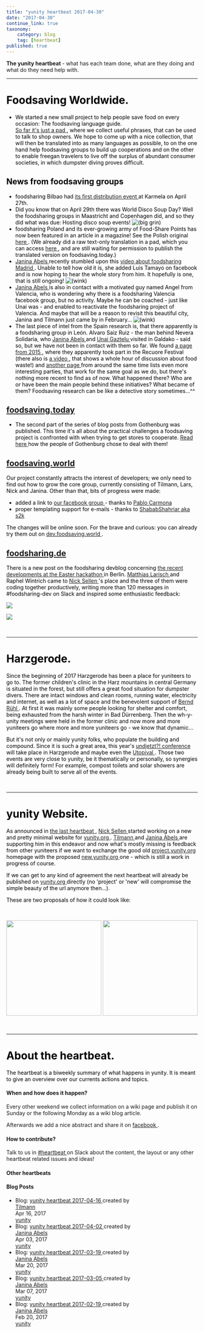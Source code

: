 ```yaml
---
title: "yunity heartbeat 2017-04-30"
date: "2017-04-30"
continue_link: true
taxonomy:
    category: blog
    tag: [heartbeat]
published: true
---
```


<div class="wiki-content">
 <p>
  <strong>
   The yunity heartbeat
  </strong>
  - what has each team done, what are they doing and what do they need help with.
 </p>
 <hr/>
 <h1 id="yunityheartbeat2017-04-30-FoodsavingWorldwide.">
  <span style="color: rgb(0,0,0);">
   <strong>
    Foodsaving Worldwide.
   </strong>
  </span>
 </h1>
 <ul>
  <li>
   <span style="color: rgb(0,0,0);">
    We started a new small project to help people save food on every occasion: The foodsaving language guide.
    <br/>
    <a class="external-link" href="https://pad.disroot.org/p/fslanguageguide" rel="nofollow">
     So far it's just a pad
    </a>
    , where we collect useful phrases, that can be used to talk to shop owners. We hope to come up with a nice collection, that will then be translated into as many languages as possible, to on the one hand help foodsaving groups to build up cooperations and on the other to enable freegan travelers to live off the surplus of abundant consumer societies, in which dumpster diving proves difficult.
   </span>
  </li>
 </ul>
 <h2 id="yunityheartbeat2017-04-30-Newsfromfoodsavinggroups">
  <span style="color: rgb(0,0,0);">
   News from foodsaving groups
  </span>
 </h2>
 <ul>
  <li>
   <span style="color: rgb(0,0,0);">
    foodsharing Bilbao had
    <a class="external-link" href="https://www.facebook.com/events/445975849075194/" rel="nofollow">
     its first distribution event
    </a>
    at Karmela on April 27th.
   </span>
  </li>
  <li>
   <span style="color: rgb(0,0,0);">
    Did you know that on April 29th there was World Disco Soup Day? Well the foodsharing groups in Maastricht and Copenhagen did, and so they did what was due: Hosting disco soup events!
    <span class="confluence-embedded-file-wrapper">
     <img alt="(big grin)" class="confluence-embedded-image emoticon emoticon-laugh confluence-external-resource" data-image-src="https://yunity.atlassian.net/wiki/s/-1091825189/6452/aa9b3b4c74c134e2b8d84fe1278dd07576b293d2/_/images/icons/emoticons/biggrin.png" src="https://yunity.atlassian.net/wiki/s/-1091825189/6452/aa9b3b4c74c134e2b8d84fe1278dd07576b293d2/_/images/icons/emoticons/biggrin.png"/>
    </span>
    <br/>
   </span>
  </li>
  <li>
   <span style="color: rgb(0,0,0);">
    foodsharing Poland and its ever-growing army of Food-Share Points has now been featured in an article in a magazine! See the Polish original
    <a class="external-link" href="http://cojestgrane24.wyborcza.pl/cjg24/1,13,21634177,147811,Jadlodzielnie-w-Polsce--Uczymy-sie-nie-wyrzucac-je.html" rel="nofollow">
     here
    </a>
    . (We already did a raw text-only translation in a pad, which you can access
    <a class="external-link" href="https://pad.riseup.net/p/fspolskaarticle" rel="nofollow">
     here
    </a>
    , and are still waiting for permission to publish the translated version on foodsaving.today.)
   </span>
  </li>
  <li>
   <span style="color: rgb(0,0,0);">
    <a class="confluence-userlink user-mention" data-base-url="https://yunity.atlassian.net/wiki" data-linked-resource-id="4227489" data-linked-resource-type="userinfo" data-linked-resource-version="2" data-username="Janina" href="https://yunity.atlassian.net/wiki/display/~Janina">
     Janina Abels
    </a>
    recently stumbled upon this
    <a class="external-link" href="http://laaventuradeaprender.educalab.es/-/foodsharing-espana" rel="nofollow">
     video about foodsharing Madrid
    </a>
    . Unable to tell how old it is, she added Luis Tamayo on facebook and is now hoping to hear the whole story from him. It hopefully is one, that is still ongoing!
    <span class="confluence-embedded-file-wrapper">
     <img alt="(wink)" class="confluence-embedded-image emoticon emoticon-wink confluence-external-resource" data-image-src="https://yunity.atlassian.net/wiki/s/-1091825189/6452/aa9b3b4c74c134e2b8d84fe1278dd07576b293d2/_/images/icons/emoticons/wink.png" src="https://yunity.atlassian.net/wiki/s/-1091825189/6452/aa9b3b4c74c134e2b8d84fe1278dd07576b293d2/_/images/icons/emoticons/wink.png"/>
    </span>
   </span>
  </li>
  <li>
   <span style="color: rgb(0,0,0);">
    <a class="confluence-userlink user-mention" data-base-url="https://yunity.atlassian.net/wiki" data-linked-resource-id="4227489" data-linked-resource-type="userinfo" data-linked-resource-version="2" data-username="Janina" href="https://yunity.atlassian.net/wiki/display/~Janina">
     Janina Abels
    </a>
    is also in contact with a motivated guy named Angel from Valencia, who is wondering why there is a foodsharing Valencia facebook group, but no activity. Maybe he can be coached - just like Unai was - and enabled to reactivate the foodsharing project of Valencia. And maybe that will be a reason to revisit this beautiful city, Janina and Tilmann just came by in February...
    <span class="confluence-embedded-file-wrapper">
     <img alt="(wink)" class="confluence-embedded-image emoticon emoticon-wink confluence-external-resource" data-image-src="https://yunity.atlassian.net/wiki/s/-1091825189/6452/aa9b3b4c74c134e2b8d84fe1278dd07576b293d2/_/images/icons/emoticons/wink.png" src="https://yunity.atlassian.net/wiki/s/-1091825189/6452/aa9b3b4c74c134e2b8d84fe1278dd07576b293d2/_/images/icons/emoticons/wink.png"/>
    </span>
   </span>
  </li>
  <li>
   <span style="color: rgb(0,0,0);">
    The last piece of intel from the Spain research is, that there apparently is a foodsharing group in León. Alvaro Saiz Ruiz - the man behind Nevera Solidaria, who
    <a class="confluence-userlink user-mention" data-base-url="https://yunity.atlassian.net/wiki" data-linked-resource-id="4227489" data-linked-resource-type="userinfo" data-linked-resource-version="2" data-username="Janina" href="https://yunity.atlassian.net/wiki/display/~Janina">
     Janina Abels
    </a>
    and
    <a class="confluence-userlink user-mention" data-base-url="https://yunity.atlassian.net/wiki" data-linked-resource-id="88808557" data-linked-resource-type="userinfo" data-linked-resource-version="1" data-username="Mettodo" href="https://yunity.atlassian.net/wiki/display/~Mettodo">
     Unai Gaztelu
    </a>
    visited in Galdako - said so, but we have not been in contact with them so far. We found
    <a class="external-link" href="http://www.recuore.com/foodsharing-leon/" rel="nofollow">
     a page from 2015
    </a>
    , where they apparently took part in the Recuore Festival (there also is
    <a class="external-link" href="https://www.youtube.com/watch?v=F8sUjt-B8DM" rel="nofollow">
     a video
    </a>
    , that shows a whole hour of discussion about food waste!) and
    <a class="external-link" href="https://www.deotramanera.co/ayudar/economicamente-dinero/foodsharing-disco-sopa-cuando-repartir-comida-es-cosa-todos" rel="nofollow">
     another page
    </a>
    from around the same time lists even more interesting parties, that work for the same goal as we do, but there's nothing more recent to find as of now. What happened there? Who are or have been the main people behind these initiatives? What became of them? Foodsaving research can be like a detective story sometimes...^^
    <br/>
   </span>
  </li>
 </ul>
 <h2 id="yunityheartbeat2017-04-30-foodsaving.today">
  <span style="color: rgb(0,0,0);">
   <a class="external-link" href="https://foodsaving.today/" rel="nofollow">
    foodsaving.today
   </a>
  </span>
 </h2>
 <ul>
  <li>
   <span style="color: rgb(0,0,0);">
    The second part of the series of blog posts from Gothenburg was published. This time it's all about the practical challenges a foodsaving project is confronted with when trying to get stores to cooperate.
    <a class="external-link" href="https://foodsaving.today/en/blog/2017/04/21/foodsharing-gothenburg-part2" rel="nofollow">
     Read here
    </a>
    how the people of Gothenburg chose to deal with them!
   </span>
  </li>
 </ul>
 <h2 id="yunityheartbeat2017-04-30-foodsaving.world">
  <span style="color: rgb(0,0,0);">
   <a class="external-link" href="https://foodsaving.world/" rel="nofollow">
    foodsaving.world
   </a>
  </span>
 </h2>
 <p>
  <span style="color: rgb(0,0,0);">
   Our project constantly attracts the interest of developers; we only need to find out how to grow the core group, currently consisting of Tilmann, Lars, Nick and Janina. Other than that,
   <span style="color: rgb(0,0,0);">
    bits of progress were made:
   </span>
  </span>
 </p>
 <ul>
  <li>
   <span style="color: rgb(0,0,0);">
    <span style="color: rgb(0,0,0);">
     added a link to
     <a class="external-link" href="https://www.facebook.com/groups/foodsaving.worldwide/" rel="nofollow">
      our facebook group
     </a>
     - thanks to
     <a class="external-link" href="https://github.com/PabloCarmona" rel="nofollow">
      Pablo Carmona
     </a>
    </span>
   </span>
  </li>
  <li>
   <span style="color: rgb(0,0,0);">
    <span style="color: rgb(0,0,0);">
     proper templating support for e-mails - thanks to
     <a class="external-link" href="https://github.com/ShababShahriar" rel="nofollow">
      ShababShahriar aka s2k
     </a>
    </span>
   </span>
  </li>
 </ul>
 <p>
  <span style="color: rgb(0,0,0);">
   <span style="color: rgb(0,0,0);">
    The changes will be online soon. For the brave and curious: you can already try them out on
    <a class="external-link" href="https://dev.foodsaving.world" rel="nofollow">
     dev.foodsaving.world
    </a>
    .
    <br/>
   </span>
  </span>
 </p>
 <h2 id="yunityheartbeat2017-04-30-foodsharing.de">
  <span style="color: rgb(0,0,0);">
   <a class="external-link" href="http://foodsharing.de" rel="nofollow">
    foodsharing.de
   </a>
  </span>
 </h2>
 <p>
  <span style="color: rgb(0,0,0);">
   There is a new post on the foodsharing devblog concerning
   <a class="external-link" href="https://devblog.foodsharing.de/2017/04/18/easter-foodsharing-hackathon.html" rel="nofollow">
    the recent developments at the Easter hackathon
   </a>
   in Berlin.
   <a class="confluence-userlink user-mention" data-base-url="https://yunity.atlassian.net/wiki" data-linked-resource-id="2981927" data-linked-resource-type="userinfo" data-linked-resource-version="2" data-username="matthias" href="https://yunity.atlassian.net/wiki/display/~matthias">
    Matthias Larisch
   </a>
   and Raphel Wintrich came to
   <a class="confluence-userlink user-mention" data-base-url="https://yunity.atlassian.net/wiki" data-linked-resource-id="917513" data-linked-resource-type="userinfo" data-linked-resource-version="3" data-username="nicksellen" href="https://yunity.atlassian.net/wiki/display/~nicksellen">
    Nick Sellen
   </a>
   's place and the three of them were coding together productively, writing more than 120 messages in #foodsharing-dev on Slack and inspired some enthusiastic feedback:
  </span>
 </p>
 <p>
  <span style="color: rgb(0,0,0);">
   <span class="confluence-embedded-file-wrapper">
    <span class="confluence-embedded-file-wrapper">
     <img class="confluence-embedded-image" data-base-url="https://yunity.atlassian.net/wiki" data-image-src="https://yunity.atlassian.net/wiki/download/attachments/90604078/petertonnies_wow.png?version=1&amp;modificationDate=1493730670451&amp;cacheVersion=1&amp;api=v2" data-linked-resource-container-id="90604078" data-linked-resource-container-version="3" data-linked-resource-content-type="image/png" data-linked-resource-default-alias="petertonnies_wow.png" data-linked-resource-id="90604088" data-linked-resource-type="attachment" data-linked-resource-version="1" data-unresolved-comment-count="0" src="https://yunity.atlassian.net/wiki/download/attachments/90604078/petertonnies_wow.png?version=1&amp;modificationDate=1493730670451&amp;cacheVersion=1&amp;api=v2"/>
    </span>
   </span>
  </span>
 </p>
 <p>
  <span style="color: rgb(0,0,0);">
   <span class="confluence-embedded-file-wrapper">
    <span class="confluence-embedded-file-wrapper">
     <img class="confluence-embedded-image" data-base-url="https://yunity.atlassian.net/wiki" data-image-src="https://yunity.atlassian.net/wiki/download/attachments/90604078/unicorned_wow.png?version=1&amp;modificationDate=1493730670791&amp;cacheVersion=1&amp;api=v2" data-linked-resource-container-id="90604078" data-linked-resource-container-version="3" data-linked-resource-content-type="image/png" data-linked-resource-default-alias="unicorned_wow.png" data-linked-resource-id="90604092" data-linked-resource-type="attachment" data-linked-resource-version="1" data-unresolved-comment-count="0" src="https://yunity.atlassian.net/wiki/download/attachments/90604078/unicorned_wow.png?version=1&amp;modificationDate=1493730670791&amp;cacheVersion=1&amp;api=v2"/>
    </span>
   </span>
   <br/>
  </span>
 </p>
 <p>
  <br/>
 </p>
 <hr/>
 <h1 id="yunityheartbeat2017-04-30-Harzgerode.">
  <span style="color: rgb(0,0,0);">
   <strong>
    Harzgerode.
   </strong>
  </span>
 </h1>
 <p>
  <span style="color: rgb(0,0,0);">
   Since the beginning of 2017 Harzgerode has been a place for yuniteers to go to. The former children's clinic in the Harz mountains in central Germany is situated in the forest, but still offers a great food situation for dumpster divers. There are intact windows and clean rooms, running water, electricity and internet, as well as a lot of space and the benevolent support of
   <a class="confluence-userlink user-mention" data-base-url="https://yunity.atlassian.net/wiki" data-linked-resource-id="75890724" data-linked-resource-type="userinfo" data-linked-resource-version="1" data-username="bernd" href="https://yunity.atlassian.net/wiki/display/~bernd">
    Bernd Rühl
   </a>
   . At first it was mainly some people looking for shelter and comfort, being exhausted from the harsh winter in Bad Dürrenberg. Then the wh-y-unity meetings were held in the former clinic and now more and more yuniteers go where more and more yuniteers go - we know that dynamic...
  </span>
 </p>
 <p>
  <span style="color: rgb(0,0,0);">
   But it's not only or mainly yunity folks, who populate the building and compound. Since it is such a great area, this year's
   <a class="external-link" href="http://www.undjetzt-konferenz.de/" rel="nofollow">
    undjetzt?! conference
   </a>
   will take place in Harzgerode and maybe even the
   <a class="external-link" href="http://www.utopival.org/" rel="nofollow">
    Utopival
   </a>
   . Those two events are very close to yunity, be it thematically or personally, so synergies will definitely form! For example, compost toilets and solar showers are already being built to serve all of the events.
   <br/>
  </span>
 </p>
 <p>
  <br/>
 </p>
 <hr/>
 <h1 id="yunityheartbeat2017-04-30-yunityWebsite.">
  <span style="color: rgb(0,0,0);">
   <strong>
    yunity Website.
   </strong>
  </span>
 </h1>
 <p>
  <span style="color: rgb(0,0,0);">
   As announced in
   <a href="https://yunity.atlassian.net/wiki/display/YUN/2017/04/16/yunity+heartbeat+2017-04-16" rel="nofollow">
    the last heartbeat
   </a>
   ,
   <a class="confluence-userlink user-mention" data-base-url="https://yunity.atlassian.net/wiki" data-linked-resource-id="917513" data-linked-resource-type="userinfo" data-linked-resource-version="3" data-username="nicksellen" href="https://yunity.atlassian.net/wiki/display/~nicksellen">
    Nick Sellen
   </a>
   started working on a new and pretty minimal website for
   <a class="external-link" href="http://yunity.org" rel="nofollow">
    yunity.org
   </a>
   .
   <strong>
   </strong>
   <a class="confluence-userlink user-mention" data-base-url="https://yunity.atlassian.net/wiki" data-linked-resource-id="4227118" data-linked-resource-type="userinfo" data-linked-resource-version="3" data-username="tiltec" href="https://yunity.atlassian.net/wiki/display/~tiltec">
    Tilmann
   </a>
   and
   <a class="confluence-userlink user-mention" data-base-url="https://yunity.atlassian.net/wiki" data-linked-resource-id="4227489" data-linked-resource-type="userinfo" data-linked-resource-version="2" data-username="Janina" href="https://yunity.atlassian.net/wiki/display/~Janina">
    Janina Abels
   </a>
   are supporting him in this endeavor and now what's mostly missing is feedback from other yuniteers if we want to exchange the good old
   <a class="external-link" href="https://project.yunity.org/" rel="nofollow">
    project.yunity.org
   </a>
   homepage with the proposed
   <a class="external-link" href="https://new.yunity.org/en" rel="nofollow">
    new.yunity.org
   </a>
   one - which is still a work in progress of course.
  </span>
 </p>
 <p>
  <span style="color: rgb(0,0,0);">
   If we can get to any kind of agreement the next heartbeat will already be published on
   <a class="external-link" href="http://yunity.org" rel="nofollow">
    yunity.org
   </a>
   directly (no 'project' or 'new' will compromise the simple beauty of the url anymore then...).
  </span>
 </p>
 <p>
  <span style="color: rgb(0,0,0);">
   These are two proposals of how it could look like:
  </span>
 </p>
 <p>
  <span style="color: rgb(0,0,0);">
   <br/>
  </span>
 </p>
 <p>
  <span class="confluence-embedded-file-wrapper confluence-embedded-manual-size">
   <span class="confluence-embedded-file-wrapper confluence-embedded-manual-size">
    <img class="confluence-embedded-image" data-base-url="https://yunity.atlassian.net/wiki" data-image-src="https://yunity.atlassian.net/wiki/download/attachments/90604078/newyunityorg_white.png?version=1&amp;modificationDate=1493730670972&amp;cacheVersion=1&amp;api=v2" data-linked-resource-container-id="90604078" data-linked-resource-container-version="3" data-linked-resource-content-type="image/png" data-linked-resource-default-alias="newyunityorg_white.png" data-linked-resource-id="90604100" data-linked-resource-type="attachment" data-linked-resource-version="1" data-unresolved-comment-count="0" height="250" src="https://yunity.atlassian.net/wiki/download/thumbnails/90604078/newyunityorg_white.png?width=424&amp;height=250" srcset="/wiki/download/thumbnails/90604078/newyunityorg_white.png?width=848&amp;height=500 2x, /wiki/download/thumbnails/90604078/newyunityorg_white.png?width=424&amp;height=250 1x"/>
   </span>
  </span>
  <span class="confluence-embedded-file-wrapper confluence-embedded-manual-size">
   <span class="confluence-embedded-file-wrapper confluence-embedded-manual-size">
    <img class="confluence-embedded-image" data-base-url="https://yunity.atlassian.net/wiki" data-image-src="https://yunity.atlassian.net/wiki/download/attachments/90604078/newyunityorg_brown.png?version=1&amp;modificationDate=1493730671230&amp;cacheVersion=1&amp;api=v2" data-linked-resource-container-id="90604078" data-linked-resource-container-version="3" data-linked-resource-content-type="image/png" data-linked-resource-default-alias="newyunityorg_brown.png" data-linked-resource-id="90604107" data-linked-resource-type="attachment" data-linked-resource-version="1" data-unresolved-comment-count="0" height="250" src="https://yunity.atlassian.net/wiki/download/thumbnails/90604078/newyunityorg_brown.png?width=423&amp;height=250" srcset="/wiki/download/thumbnails/90604078/newyunityorg_brown.png?width=846&amp;height=500 2x, /wiki/download/thumbnails/90604078/newyunityorg_brown.png?width=423&amp;height=250 1x"/>
   </span>
  </span>
 </p>
 <p>
  <br/>
 </p>
 <hr/>
 <h1 id="yunityheartbeat2017-04-30-Abouttheheartbeat.">
  <strong>
   <span style="color: rgb(0,0,0);">
    About the heartbeat.
   </span>
  </strong>
 </h1>
 <p>
  <span style="color: rgb(0,0,0);">
   The heartbeat is a biweekly summary of what happens in yunity. It is meant to give an overview over our currents actions and topics.
  </span>
 </p>
 <h4 id="yunityheartbeat2017-04-30-Whenandhowdoesithappen?">
  When and how does it happen?
 </h4>
 <p>
  Every other weekend we collect information on a wiki page and publish it on Sunday or the following Monday as a wiki blog article.
 </p>
 <p>
  Afterwards we add a nice abstract and share it on
  <a class="external-link" href="https://www.facebook.com/yunity.org/" rel="nofollow">
   facebook
  </a>
  .
 </p>
 <h4 id="yunityheartbeat2017-04-30-Howtocontribute?">
  How to contribute?
 </h4>
 <p>
  Talk to us in
  <a class="external-link" href="https://yunity.slack.com/messages/heartbeat/" rel="nofollow">
   #heartbeat
  </a>
  on Slack about the content, the layout or any other heartbeat related issues and ideas!
 </p>
 <h4 id="yunityheartbeat2017-04-30-Otherheartbeats">
  Other heartbeats
 </h4>
 <h4 class="sub-heading" id="yunityheartbeat2017-04-30-BlogPosts">
  Blog Posts
 </h4>
 <ul>
  <li class="blog-item">
   <span class="blog-title">
    <span class="icon aui-icon aui-icon-small aui-iconfont-page-blogpost" title="Blog">
     Blog:
    </span>
    <a href="https://yunity.atlassian.net/wiki/display/YUN/2017/04/16/yunity+heartbeat+2017-04-16" rel="nofollow">
     yunity heartbeat 2017-04-16
    </a>
    created by
   </span>
   <br/>
   <a class="url fn userlink-1" href="https://yunity.atlassian.net/wiki/display/%7Etiltec" rel="nofollow" title="">
    Tilmann
   </a>
   <br/>
   Apr 16, 2017
   <br/>
   <a href="https://yunity.atlassian.net/wiki/spaces/YUN" rel="nofollow">
    yunity
   </a>
  </li>
  <li class="blog-item">
   <span class="blog-title">
    <span class="icon aui-icon aui-icon-small aui-iconfont-page-blogpost" title="Blog">
     Blog:
    </span>
    <a href="https://yunity.atlassian.net/wiki/display/YUN/2017/04/03/yunity+heartbeat+2017-04-02" rel="nofollow">
     yunity heartbeat 2017-04-02
    </a>
    created by
   </span>
   <br/>
   <a class="url fn userlink-0" href="https://yunity.atlassian.net/wiki/display/%7EJanina" rel="nofollow" title="">
    Janina Abels
   </a>
   <br/>
   Apr 03, 2017
   <br/>
   <a href="https://yunity.atlassian.net/wiki/spaces/YUN" rel="nofollow">
    yunity
   </a>
  </li>
  <li class="blog-item">
   <span class="blog-title">
    <span class="icon aui-icon aui-icon-small aui-iconfont-page-blogpost" title="Blog">
     Blog:
    </span>
    <a href="https://yunity.atlassian.net/wiki/display/YUN/2017/03/20/yunity+heartbeat+2017-03-19" rel="nofollow">
     yunity heartbeat 2017-03-19
    </a>
    created by
   </span>
   <br/>
   <a class="url fn userlink-0" href="https://yunity.atlassian.net/wiki/display/%7EJanina" rel="nofollow" title="">
    Janina Abels
   </a>
   <br/>
   Mar 20, 2017
   <br/>
   <a href="https://yunity.atlassian.net/wiki/spaces/YUN" rel="nofollow">
    yunity
   </a>
  </li>
  <li class="blog-item">
   <span class="blog-title">
    <span class="icon aui-icon aui-icon-small aui-iconfont-page-blogpost" title="Blog">
     Blog:
    </span>
    <a href="https://yunity.atlassian.net/wiki/display/YUN/2017/03/07/yunity+heartbeat+2017-03-05" rel="nofollow">
     yunity heartbeat 2017-03-05
    </a>
    created by
   </span>
   <br/>
   <a class="url fn userlink-0" href="https://yunity.atlassian.net/wiki/display/%7EJanina" rel="nofollow" title="">
    Janina Abels
   </a>
   <br/>
   Mar 07, 2017
   <br/>
   <a href="https://yunity.atlassian.net/wiki/spaces/YUN" rel="nofollow">
    yunity
   </a>
  </li>
  <li class="blog-item">
   <span class="blog-title">
    <span class="icon aui-icon aui-icon-small aui-iconfont-page-blogpost" title="Blog">
     Blog:
    </span>
    <a href="https://yunity.atlassian.net/wiki/display/YUN/2017/02/20/yunity+heartbeat+2017-02-19" rel="nofollow">
     yunity heartbeat 2017-02-19
    </a>
    created by
   </span>
   <br/>
   <a class="url fn userlink-0" href="https://yunity.atlassian.net/wiki/display/%7EJanina" rel="nofollow" title="">
    Janina Abels
   </a>
   <br/>
   Feb 20, 2017
   <br/>
   <a href="https://yunity.atlassian.net/wiki/spaces/YUN" rel="nofollow">
    yunity
   </a>
  </li>
 </ul>
</div>
